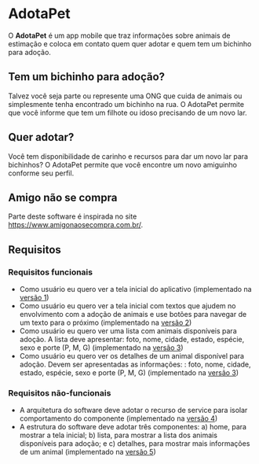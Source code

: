 # AdotaPet

O **AdotaPet** é um app mobile que traz informações sobre animais de estimação e coloca em contato quem quer adotar e quem tem um bichinho para adoção.

## Tem um bichinho para adoção?

Talvez você seja parte ou represente uma ONG que cuida de animais ou simplesmente tenha encontrado um bichinho na rua. O AdotaPet permite que você informe que tem um filhote ou idoso precisando de um novo lar.

## Quer adotar?

Você tem disponibilidade de carinho e recursos para dar um novo lar para bichinhos? O AdotaPet permite que você encontre um novo amiguinho conforme seu perfil.

## Amigo não se compra

Parte deste software é inspirada no site https://www.amigonaosecompra.com.br/.

## Requisitos

### Requisitos funcionais

* Como usuário eu quero ver a tela inicial do aplicativo (implementado na [versão 1](adotapet-v1.md))
* Como usuário eu quero ver a tela inicial com textos que ajudem no envolvimento com a adoção de animais e use botões para navegar de um texto para o próximo (implementado na [versão 2](adotapet-v2.md))
* Como usuário eu quero ver uma lista com animais disponíveis para adoção. A lista deve apresentar: foto, nome, cidade, estado, espécie, sexo e porte (P, M, G) (implementado na [versão 3](adotapet-v3.md))
* Como usuário eu quero ver os detalhes de um animal disponível para adoção. Devem ser apresentadas as informações: : foto, nome, cidade, estado, espécie, sexo e porte (P, M, G) (implementado na [versão 3](adotapet-v3.md))

### Requisitos não-funcionais

* A arquitetura do software deve adotar o recurso de service para isolar comportamento do componente (implementado na [versão 4](adotapet-v4.md))
* A estrutura do software deve adotar três componentes: a) home, para mostrar a tela inicial; b) lista, para mostrar a lista dos animais disponíveis para adoção; e c) detalhes, para mostrar mais informações de um animal (implementado na [versão 5](adotapet-v5.md))

